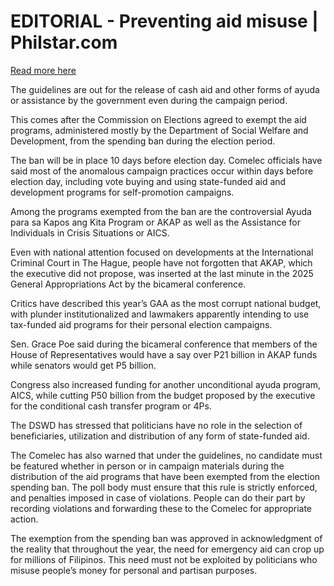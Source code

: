 # EDITORIAL - Preventing aid misuse | Philstar.com

[Read more here](https://www.philstar.com/opinion/2025/03/21/2429962/editorial-preventing-aid-misuse)

The guidelines are out for the release of cash aid and other forms of ayuda or assistance by the government even during the campaign period.

This comes after the Commission on Elections agreed to exempt the aid programs, administered mostly by the Department of Social Welfare and Development, from the spending ban during the election period.

The ban will be in place 10 days before election day. Comelec officials have said most of the anomalous campaign practices occur within days before election day, including vote buying and using state-funded aid and development programs for self-promotion campaigns.

Among the programs exempted from the ban are the controversial Ayuda para sa Kapos ang Kita Program or AKAP as well as the Assistance for Individuals in Crisis Situations or AICS.

Even with national attention focused on developments at the International Criminal Court in The Hague, people have not forgotten that AKAP, which the executive did not propose, was inserted at the last minute in the 2025 General Appropriations Act by the bicameral conference.

Critics have described this year’s GAA as the most corrupt national budget, with plunder institutionalized and lawmakers apparently intending to use tax-funded aid programs for their personal election campaigns.

Sen. Grace Poe said during the bicameral conference that members of the House of Representatives would have a say over P21 billion in AKAP funds while senators would get P5 billion.

Congress also increased funding for another unconditional ayuda program, AICS, while cutting P50 billion from the budget proposed by the executive for the conditional cash transfer program or 4Ps.

The DSWD has stressed that politicians have no role in the selection of beneficiaries, utilization and distribution of any form of state-funded aid.

The Comelec has also warned that under the guidelines, no candidate must be featured whether in person or in campaign materials during the distribution of the aid programs that have been exempted from the election spending ban. The poll body must ensure that this rule is strictly enforced, and penalties imposed in case of violations. People can do their part by recording violations and forwarding these to the Comelec for appropriate action.

The exemption from the spending ban was approved in acknowledgment of the reality that throughout the year, the need for emergency aid can crop up for millions of Filipinos. This need must not be exploited by politicians who misuse people’s money for personal and partisan purposes.